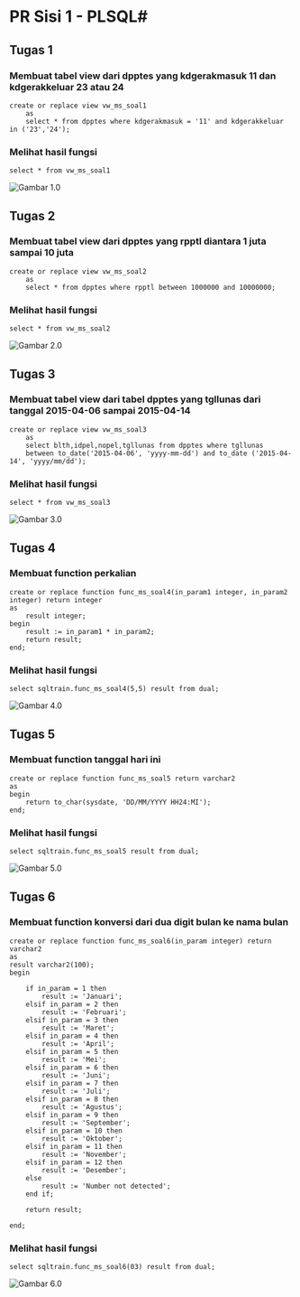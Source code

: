 
# PR Sisi 1 - PLSQL#

## Tugas 1 ##
### Membuat tabel view dari dpptes yang kdgerakmasuk 11 dan kdgerakkeluar 23 atau 24 ###
```
create or replace view vw_ms_soal1
    as 
    select * from dpptes where kdgerakmasuk = '11' and kdgerakkeluar in ('23','24');
```

### Melihat hasil fungsi ###
```
select * from vw_ms_soal1
```

![Gambar 1.0](images/tugas1_membuat_view.PNG)


## Tugas 2 ##
###  Membuat tabel view dari dpptes yang rpptl diantara 1 juta sampai 10 juta ###
```
create or replace view vw_ms_soal2
    as 
    select * from dpptes where rpptl between 1000000 and 10000000;
```

### Melihat hasil fungsi ###
```
select * from vw_ms_soal2
```

![Gambar 2.0](images/tugas2_membuat_view_rpptl.PNG)

## Tugas 3 ##
### Membuat tabel view dari tabel dpptes yang tgllunas dari tanggal 2015-04-06 sampai 2015-04-14 ###
```
create or replace view vw_ms_soal3
    as 
    select blth,idpel,nopel,tgllunas from dpptes where tgllunas 
    between to_date('2015-04-06', 'yyyy-mm-dd') and to_date ('2015-04-14', 'yyyy/mm/dd');
```

### Melihat hasil fungsi ###
```
select * from vw_ms_soal3
```

![Gambar 3.0](images/tugas3_membuat_view_by_tgllunas.PNG)

## Tugas 4 ##
### Membuat function perkalian ###
```
create or replace function func_ms_soal4(in_param1 integer, in_param2 integer) return integer
as
    result integer;
begin
    result := in_param1 * in_param2;
    return result;
end;
```

### Melihat hasil fungsi ###
```
select sqltrain.func_ms_soal4(5,5) result from dual;
```

![Gambar 4.0](images/tugas4_membuat_function_perkalian.PNG)

## Tugas 5 ##
### Membuat function tanggal hari ini ###
```
create or replace function func_ms_soal5 return varchar2
as
begin
    return to_char(sysdate, 'DD/MM/YYYY HH24:MI');
end;
```

### Melihat hasil fungsi ###
```
select sqltrain.func_ms_soal5 result from dual;
```

![Gambar 5.0](images/tugas5_membuat_function_tanggal_hari_ini.PNG)

## Tugas 6 ##
### Membuat function konversi dari dua digit bulan ke nama bulan ###
```
create or replace function func_ms_soal6(in_param integer) return varchar2
as
result varchar2(100);
begin

    if in_param = 1 then
        result := 'Januari';
    elsif in_param = 2 then
        result := 'Februari';
    elsif in_param = 3 then
        result := 'Maret';
    elsif in_param = 4 then
        result := 'April';
    elsif in_param = 5 then
        result := 'Mei';
    elsif in_param = 6 then
        result := 'Juni';
    elsif in_param = 7 then
        result := 'Juli';
    elsif in_param = 8 then
        result := 'Agustus';
    elsif in_param = 9 then
        result := 'September';
    elsif in_param = 10 then
        result := 'Oktober';
    elsif in_param = 11 then
        result := 'November';
    elsif in_param = 12 then
        result := 'Desember';
    else
        result := 'Number not detected';
    end if;

    return result;

end;
```

### Melihat hasil fungsi ###
```
select sqltrain.func_ms_soal6(03) result from dual;
```

![Gambar 6.0](images/tugas6_membuat_function_konversi_dari_dua_digit_bulan_ke_nama_bulan.PNG)